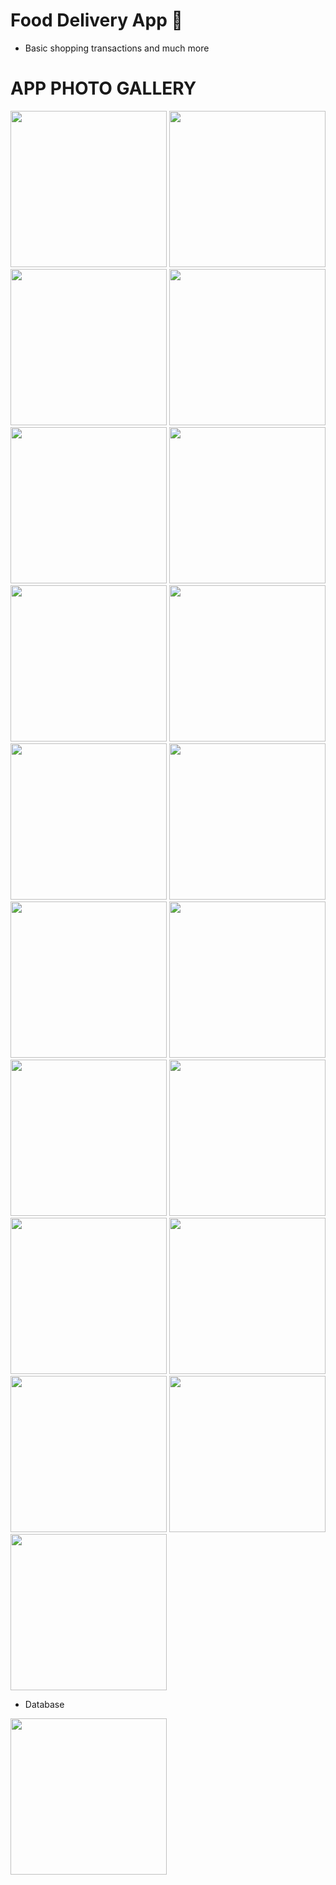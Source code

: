 
# Food Delivery App 🍔

 * Basic shopping transactions and much more
# APP PHOTO GALLERY


<p float="left">

<img src="https://user-images.githubusercontent.com/50170946/128609854-f7f380e5-d956-4411-a396-06d2513113c3.png" width="250">
<img src="https://user-images.githubusercontent.com/50170946/128609855-13c5b125-9295-4d54-9a35-44d3e77a6ebc.png" width="250">
<img src="https://user-images.githubusercontent.com/50170946/128609856-82da62fb-6eaf-41b4-9eb5-55a5712f65d5.png" width="250">

<img src="https://user-images.githubusercontent.com/50170946/128609857-e65f482d-af86-4782-95b9-8a4ff7f31611.png" width="250">
<img src="https://user-images.githubusercontent.com/50170946/128609858-86558d9a-8d39-4fc0-8558-c98f85ac2e43.png" width="250">
<img src="https://user-images.githubusercontent.com/50170946/128609859-7f6b1002-e5e0-4bd5-9aab-bcc49228c934.png" width="250">

<img src="https://user-images.githubusercontent.com/50170946/128609860-f5fe62bb-3a2c-4e25-83e8-fffb6d055550.png" width="250">
<img src="https://user-images.githubusercontent.com/50170946/128609862-91a2b978-7962-49bc-a281-3f82c5d2707d.png" width="250">
<img src="https://user-images.githubusercontent.com/50170946/128609863-2f85b6ff-aab7-45b5-b4bd-bca6cb922fbc.png" width="250">

<img src="https://user-images.githubusercontent.com/50170946/128609864-98bf9213-0818-4a09-94e3-ac53c558a432.png" width="250">
<img src="https://user-images.githubusercontent.com/50170946/128609865-a1f56feb-f23a-42b9-9036-a83c94dc92ac.png" width="250">
<img src="https://user-images.githubusercontent.com/50170946/128609866-30ddde77-0d6b-4433-82ac-d37f370a7fa3.png" width="250">
<img src="https://user-images.githubusercontent.com/50170946/128609867-6e7dfe3e-c63f-4051-9508-d7cae25d68cc.png" width="250">
  
  
  <img src="https://user-images.githubusercontent.com/50170946/128609868-85d674fb-b63d-40bb-a368-4075a90d9d72.png" width="250">
<img src="https://user-images.githubusercontent.com/50170946/128609869-45ebce04-7150-4aab-8409-434fd4ce8960.png" width="250">
<img src="https://user-images.githubusercontent.com/50170946/128609870-f27b0682-6863-4a12-a45e-e6a19fcabfa6.png" width="250">
<img src="https://user-images.githubusercontent.com/50170946/128609871-9fce05d7-1eab-4c4c-9cc3-c790a7d5351f.png" width="250">
  
  
  <img src="https://user-images.githubusercontent.com/50170946/128609872-6ab97385-54ee-4382-bcd3-2c92bed6d119.png" width="250">
<img src="https://user-images.githubusercontent.com/50170946/128609876-a09bc8c8-547b-4c0d-8b0b-0774a02f1ea1.png" width="250">
  
  * Database
  <img src="https://user-images.githubusercontent.com/50170946/130369032-471ad485-4310-44f1-a1fc-429a3a99c4f2.PNG" width="250">

</p>

